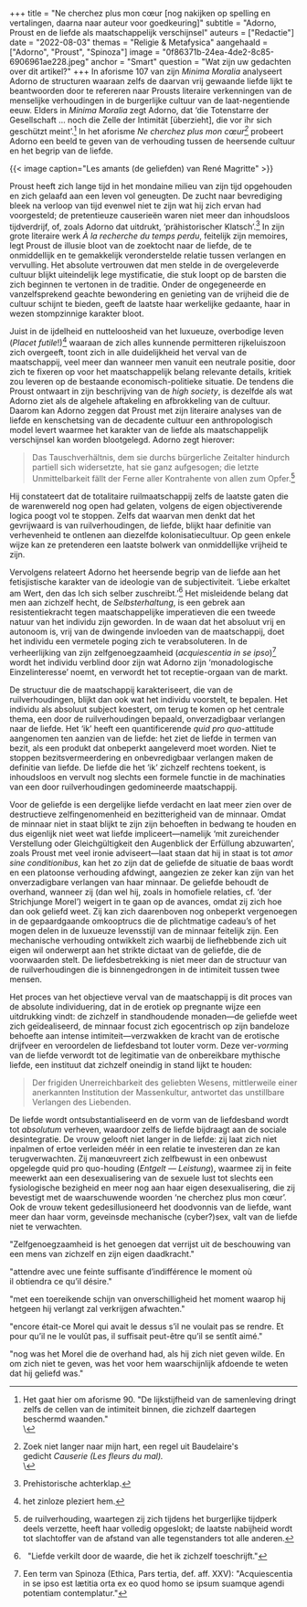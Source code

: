 +++
title = "Ne cherchez plus mon cœur [nog nakijken op spelling en vertalingen, daarna naar auteur voor goedkeuring]"
subtitle = "Adorno, Proust en de liefde als maatschappelijk verschijnsel"
auteurs = ["Redactie"]
date = "2022-08-03"
themas = "Religie & Metafysica"
aangehaald = ["Adorno", "Proust", "Spinoza"]
image = "0f86371b-24ea-4de2-8c85-6906961ae228.jpeg"
anchor = "Smart"
question = "Wat zijn uw gedachten over dit artikel?"
+++
In aforisme 107 van zijn *Minima Moralia* analyseert Adorno de structuren waaraan zelfs de daarvan vrij gewaande liefde lijkt te beantwoorden door te refereren naar Prousts literaire verkenningen van de menselijke verhoudingen in de burgerlijke cultuur van de laat-negentiende eeuw. Elders in *Minima Moralia* zegt Adorno, dat ‘die Totenstarre der Gesellschaft … noch die Zelle der Intimität \[überzieht], die vor ihr sich geschützt meint’.[^1] In het aforisme *Ne cherchez plus mon cœur[^2]* probeert Adorno een beeld te geven van de verhouding tussen de heersende cultuur en het begrip van de liefde.

{{< image caption="Les amants (de geliefden) van René Magritte" >}}

Proust heeft zich lange tijd in het mondaine milieu van zijn tijd opgehouden en zich gelaafd aan een leven vol geneugten. De zucht naar bevrediging bleek na verloop van tijd evenwel niet te zijn wat hij zich ervan had voorgesteld; de pretentieuze causerieën waren niet meer dan inhoudsloos tijdverdrijf, of, zoals Adorno dat uitdrukt, ‘prähistorischer Klatsch’.[^3] In zijn grote literaire werk *À la recherche du temps perdu*, feitelijk zijn memoires, legt Proust de illusie bloot van de zoektocht naar de liefde, de te onmiddellijk en te gemakkelijk veronderstelde relatie tussen verlangen en vervulling. Het absolute vertrouwen dat men stelde in de overgeleverde cultuur blijkt uiteindelijk lege mystificatie, die stuk loopt op de barsten die zich beginnen te vertonen in de traditie. Onder de ongegeneerde en vanzelfsprekend geachte bewondering en genieting van de vrijheid die de cultuur schijnt te bieden, geeft de laatste haar werkelijke gedaante, haar in wezen stompzinnige karakter bloot.

Juist in de ijdelheid en nutteloosheid van het luxueuze, overbodige leven (*Placet futile*!)[^4] waaraan de zich alles kunnende permitteren rijkeluiszoon zich overgeeft, toont zich in alle duidelijkheid het verval van de maatschappij, veel meer dan wanneer men vanuit een neutrale positie, door zich te fixeren op voor het maatschappelijk belang relevante details, kritiek zou leveren op de bestaande economisch-politieke situatie. De tendens die Proust ontwaart in zijn beschrijving van de *high society*, is dezelfde als wat Adorno ziet als de algehele aftakeling en afbrokkeling van de cultuur. Daarom kan Adorno zeggen dat Proust met zijn literaire analyses van de liefde en kenschetsing van de decadente cultuur een anthropologisch model levert waarmee het karakter van de liefde als maatschappelijk verschijnsel kan worden blootgelegd. Adorno zegt hierover:

> Das Tauschverhältnis, dem sie durchs bürgerliche Zeitalter hindurch partiell sich widersetzte, hat sie ganz aufgesogen; die letzte Unmittelbarkeit fällt der Ferne aller Kontrahente von allen zum Opfer.[^5]

Hij constateert dat de totalitaire ruilmaatschappij zelfs de laatste gaten die de warenwereld nog open had gelaten, volgens de eigen objectiverende logica poogt vol te stoppen. Zelfs dat waarvan men denkt dat het gevrijwaard is van ruilverhoudingen, de liefde, blijkt haar definitie van verhevenheid te ontlenen aan diezelfde kolonisatiecultuur. Op geen enkele wijze kan ze pretenderen een laatste bolwerk van onmiddellijke vrijheid te zijn.

Vervolgens relateert Adorno het heersende begrip van de liefde aan het fetisjistische karakter van de ideologie van de subjectiviteit. ‘Liebe erkaltet am Wert, den das Ich sich selber zuschreibt.’[^6] Het misleidende belang dat men aan zichzelf hecht, de *Selbsterhaltung*, is een gebrek aan resistentiekracht tegen maatschappelijke imperatieven die een tweede natuur van het individu zijn geworden. In de waan dat het absoluut vrij en autonoom is, vrij van de dwingende invloeden van de maatschappij, doet het individu een vermetele poging zich te verabsoluteren. In de verheerlijking van zijn zelfgenoegzaamheid (*acquiescentia in se ipso*)[^7] wordt het individu verblind door zijn wat Adorno zijn ‘monadologische Einzelinteresse’ noemt, en verwordt het tot receptie-orgaan van de markt.

De structuur die de maatschappij karakteriseert, die van de ruilverhoudingen, blijkt dan ook wat het individu voorstelt, te bepalen. Het individu als absoluut subject koestert, om terug te komen op het centrale thema, een door de ruilverhoudingen bepaald, onverzadigbaar verlangen naar de liefde. Het ‘ik’ heeft een quantificerende *quid pro quo*-attitude aangenomen ten aanzien van de liefde: het ziet de liefde in termen van bezit, als een produkt dat onbeperkt aangeleverd moet worden. Niet te stoppen bezitsvermeerdering en onbevredigbaar verlangen maken de definitie van liefde. De liefde die het ‘ik’ zichzelf rechtens toekent, is inhoudsloos en vervult nog slechts een formele functie in de machinaties van een door ruilverhoudingen gedomineerde maatschappij.

Voor de geliefde is een dergelijke liefde verdacht en laat meer zien over de destructieve zelfingenomenheid en bezitterigheid van de minnaar. Omdat de minnaar niet in staat blijkt te zijn zijn behoeften in bedwang te houden en dus eigenlijk niet weet wat liefde impliceert—namelijk ‘mit zureichender Verstellung oder Gleichgültigkeit den Augenblick der Erfüllung abzuwarten’, zoals Proust met veel ironie adviseert—laat staan dat hij in staat is tot *amor sine conditionibus*, kan het zo zijn dat de geliefde de situatie de baas wordt en een platoonse verhouding afdwingt, aangezien ze zeker kan zijn van het onverzadigbare verlangen van haar minnaar. De geliefde behoudt de overhand, wanneer zij (dan wel hij, zoals in homofiele relaties, cf. ‘der Strichjunge Morel’) weigert in te gaan op de avances, omdat zij zich hoe dan ook geliefd weet. Zij kan zich daarenboven nog onbeperkt vergenoegen in de gepaardgaande omkooptrucs die de plichtmatige cadeau’s of het mogen delen in de luxueuze levensstijl van de minnaar feitelijk zijn. Een mechanische verhouding ontwikkelt zich waarbij de liefhebbende zich uit eigen wil onderwerpt aan het strikte dictaat van de geliefde, die de voorwaarden stelt. De liefdesbetrekking is niet meer dan de structuur van de ruilverhoudingen die is binnengedrongen in de intimiteit tussen twee mensen.

Het proces van het objectieve verval van de maatschappij is dit proces van de absolute individuering, dat in de erotiek op pregnante wijze een uitdrukking vindt: de zichzelf in standhoudende monaden—de geliefde weet zich geïdealiseerd, de minnaar focust zich egocentrisch op zijn bandeloze behoefte aan intense intimiteit—verzwakken de kracht van de erotische drijfveer en veroordelen de liefdesband tot louter vorm. Deze ver-*vorm*ing van de liefde verwordt tot de legitimatie van de onbereikbare mythische liefde, een instituut dat zichzelf oneindig in stand lijkt te houden:

> Der frigiden Unerreichbarkeit des geliebten Wesens, mittlerweile einer anerkannten Institution der Massenkultur, antwortet das unstillbare Verlangen des Liebenden.

De liefde wordt ontsubstantialiseerd en de vorm van de liefdesband wordt tot *absolutum* verheven, waardoor zelfs de liefde bijdraagt aan de sociale desintegratie. De vrouw gelooft niet langer in de liefde: zij laat zich niet inpalmen of ertoe verleiden méér in een relatie te investeren dan ze kan terugverwachten. Zij manœuvreert zich zelfbewust in een onbewust opgelegde quid pro quo-houding (*Entgelt — Leistung*), waarmee zij in feite meewerkt aan een desexualisering van de sexuele lust tot slechts een fysiologische bezigheid en meer nog aan haar eigen desexualisering, die zij bevestigt met de waarschuwende woorden ‘ne cherchez plus mon cœur’. Ook de vrouw tekent gedesillusioneerd het doodvonnis van de liefde, want meer dan haar vorm, geveinsde mechanische (cyber?)sex, valt van de liefde niet te verwachten.



[^1]: Het gaat hier om aforisme 90. "De lijkstijfheid van de samenleving dringt zelfs de cellen van de intimiteit binnen, die zichzelf daartegen beschermd waanden."\
\
[^2]: Zoek niet langer naar mijn hart, een regel uit Baudelaire's gedicht *Causerie (Les fleurs du mal).*\
\
[^3]: Prehistorische achterklap.

[^4]: het zinloze pleziert hem.

[^5]: de ruilverhouding, waartegen zij zich tijdens het burgerlijke tijdperk deels verzette, heeft haar volledig opgeslokt; de laatste nabijheid wordt tot slachtoffer van de afstand van alle tegenstanders tot alle anderen.

[^6]:  "Liefde verkilt door de waarde, die het ik zichzelf toeschrijft."

[^7]: Een term van Spinoza (Ethica, Pars tertia, def. aff. XXV): "Acquiescentia in se ipso est lætitia orta ex eo quod homo se ipsum suamque agendi potentiam contemplatur."

"Zelfgenoegzaamheid is het genoegen dat verrijst uit de beschouwing van een mens van zichzelf en zijn eigen daadkracht."

[^8]: De originele passage van Proust luidt: 

"attendre avec une feinte suffisante d’indifférence le moment où\
il obtiendra ce qu’il désire." 

"met een toereikende schijn van onverschilligheid het moment waarop hij hetgeen hij verlangt zal verkrijgen afwachten."

[^9]: onvoorwaardelijke liefde.\
\
[^10]: Verwijzing naar een karakter uit het werk van Proust; een jonge violist die een relatie onderhoudt met Baron de Charlus. Een passage uit Prousts werk die de beschreven dynamiek zeer treffend verwoord is de volgende:

"encore était-ce Morel qui avait le dessus s’il ne voulait pas se rendre. Et pour qu’il ne le voulût pas, il suffisait peut-être qu’il se sentît aimé."

"nog was het Morel die de overhand had, als hij zich niet geven wilde. En om zich niet te geven, was het voor hem waarschijnlijk afdoende te weten dat hij geliefd was."

[^11]: De frigide onbereikbaarheid van de aard van de geliefde, onderhand een erkende institutie van de massacultuur, wordt beantwoord door het onstilbare verlangen van de liefhebbende.

[^12]: prijs — dienst.